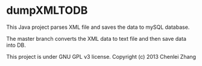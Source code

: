 dumpXMLTODB
===========
This Java project parses XML file and saves the data to mySQL database.

The master branch converts the XML data to text file and then save data into DB.

This project is under GNU GPL v3 license. Copyright (c) 2013 Chenlei Zhang
